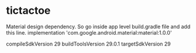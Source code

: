# tictactoe

Material design dependency. So go inside app level build.gradle file and add this line.
    implementation 'com.google.android.material:material:1.0.0'

compileSdkVersion 29
buildToolsVersion 29.0.1
targetSdkVersion 29
